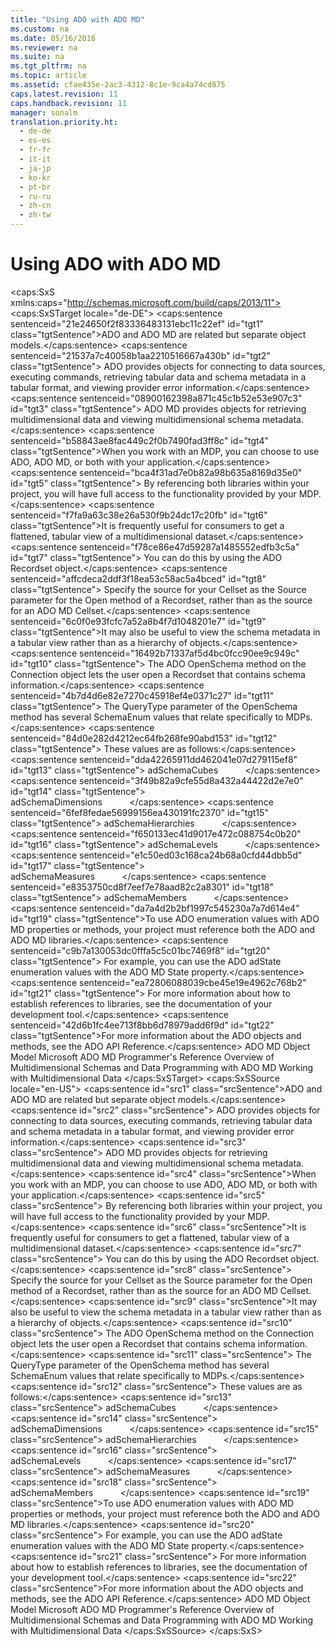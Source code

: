 ```yaml
---
title: "Using ADO with ADO MD"
ms.custom: na
ms.date: 05/16/2016
ms.reviewer: na
ms.suite: na
ms.tgt_pltfrm: na
ms.topic: article
ms.assetid: cfae435e-2ac3-4312-8c1e-9ca4a74cd875
caps.latest.revision: 11
caps.handback.revision: 11
manager: sonalm
translation.priority.ht: 
  - de-de
  - es-es
  - fr-fr
  - it-it
  - ja-jp
  - ko-kr
  - pt-br
  - ru-ru
  - zh-cn
  - zh-tw
---
```

# Using ADO with ADO MD
<?xml version="1.0" encoding="utf-8"?>
<caps:SxS xmlns:caps="http://schemas.microsoft.com/build/caps/2013/11">
  <caps:SxSTarget locale="de-DE">
    <developerConceptualDocument xsi:schemaLocation="http://ddue.schemas.microsoft.com/authoring/2003/5 http://dduestorage.blob.core.windows.net/ddueschema/developer.xsd" xmlns="http://ddue.schemas.microsoft.com/authoring/2003/5" xmlns:xlink="http://www.w3.org/1999/xlink" xmlns:xsi="http://www.w3.org/2001/XMLSchema-instance">
      <introduction>
        <para>
          <caps:sentence sentenceid="21e24650f2f83336483131ebc11c22ef" id="tgt1" class="tgtSentence">ADO and ADO MD are related but separate object models.</caps:sentence>
          <caps:sentence sentenceid="21537a7c40058b1aa2210516667a430b" id="tgt2" class="tgtSentence"> ADO provides objects for connecting to data sources, executing commands, retrieving tabular data and schema metadata in a tabular format, and viewing provider error information.</caps:sentence>
          <caps:sentence sentenceid="08900162398a871c45c1b52e53e907c3" id="tgt3" class="tgtSentence"> ADO MD provides objects for retrieving multidimensional data and viewing multidimensional schema metadata.</caps:sentence>
        </para>
        <para>
          <caps:sentence sentenceid="b58843ae8fac449c2f0b7490fad3ff8c" id="tgt4" class="tgtSentence">When you work with an MDP, you can choose to use ADO, ADO MD, or both with your application.</caps:sentence>
          <caps:sentence sentenceid="bca4f31ad7e0b82a98b635a8169d35e0" id="tgt5" class="tgtSentence"> By referencing both libraries within your project, you will have full access to the functionality provided by your MDP.</caps:sentence>
        </para>
        <para>
          <caps:sentence sentenceid="f7fa9a63c38e26a530f9b24dc17c20fb" id="tgt6" class="tgtSentence">It is frequently useful for consumers to get a flattened, tabular view of a multidimensional dataset.</caps:sentence>
          <caps:sentence sentenceid="f78ce86e47d59287a1485552edfb3c5a" id="tgt7" class="tgtSentence"> You can do this by using the ADO <legacyLink xlink:href="ede1415f-c3df-4cc5-a05b-2576b2b84b60">Recordset</legacyLink> object.</caps:sentence>
          <caps:sentence sentenceid="affcdeca2ddf3f18ea53c58ac5a4bced" id="tgt8" class="tgtSentence"> Specify the source for your <legacyLink xlink:href="5e2452c0-cac0-49b2-8099-836c35794d50">Cellset</legacyLink> as the <legacyBold><legacyItalic>Source</legacyItalic></legacyBold> parameter for the <legacyLink xlink:href="3236749c-4b71-4235-89e2-ccdfaaa9319d">Open</legacyLink> method of a <legacyBold>Recordset</legacyBold>, rather than as the source for an ADO MD <legacyBold>Cellset</legacyBold>.</caps:sentence>
        </para>
        <para>
          <caps:sentence sentenceid="6c0f0e93fcfc7a52a8b4f7d1048201e7" id="tgt9" class="tgtSentence">It may also be useful to view the schema metadata in a tabular view rather than as a hierarchy of objects.</caps:sentence>
          <caps:sentence sentenceid="16492b71337af5d4bc0fcc90ee9c949c" id="tgt10" class="tgtSentence"> The ADO <legacyLink xlink:href="850cf3ce-f18f-4e7c-8597-96c1dc504866">OpenSchema</legacyLink> method on the <legacyLink xlink:href="ef6b1824-5b12-43db-89d7-8f3d13896d4d">Connection</legacyLink> object lets the user open a <legacyBold>Recordset</legacyBold> that contains schema information.</caps:sentence>
          <caps:sentence sentenceid="4b7d4d6e82e7270c45918ef4e0371c27" id="tgt11" class="tgtSentence"> The <legacyBold><legacyItalic>QueryType</legacyItalic></legacyBold> parameter of the <legacyBold>OpenSchema</legacyBold> method has several <legacyLink xlink:href="21c97651-297f-469f-b5b5-c48af72b62a8">SchemaEnum</legacyLink> values that relate specifically to MDPs.</caps:sentence>
          <caps:sentence sentenceid="84d0e282d4212ec64fb268fe90abd153" id="tgt12" class="tgtSentence"> These values are as follows:</caps:sentence>
        </para>
        <list class="bullet">
          <listItem>
            <para>
              <caps:sentence sentenceid="dda42265911dd462041e07d279115ef8" id="tgt13" class="tgtSentence">
                <legacyBold>adSchemaCubes</legacyBold>           </caps:sentence>
            </para>
          </listItem>
          <listItem>
            <para>
              <caps:sentence sentenceid="3f49b82a9cfe55d8a432a44422d2e7e0" id="tgt14" class="tgtSentence">
                <legacyBold>adSchemaDimensions</legacyBold>           </caps:sentence>
            </para>
          </listItem>
          <listItem>
            <para>
              <caps:sentence sentenceid="6fef8fedae56999156ea430191fc2370" id="tgt15" class="tgtSentence">
                <legacyBold>adSchemaHierarchies</legacyBold>           </caps:sentence>
            </para>
          </listItem>
          <listItem>
            <para>
              <caps:sentence sentenceid="f650133ec41d9017e472c088754c0b20" id="tgt16" class="tgtSentence">
                <legacyBold>adSchemaLevels</legacyBold>           </caps:sentence>
            </para>
          </listItem>
          <listItem>
            <para>
              <caps:sentence sentenceid="e1c50ed03c168ca24b68a0cfd44dbb5d" id="tgt17" class="tgtSentence">
                <legacyBold>adSchemaMeasures</legacyBold>           </caps:sentence>
            </para>
          </listItem>
          <listItem>
            <para>
              <caps:sentence sentenceid="e8353750cd8f7eef7e78aad82c2a8301" id="tgt18" class="tgtSentence">
                <legacyBold>adSchemaMembers</legacyBold>           </caps:sentence>
            </para>
          </listItem>
        </list>
        <para>
          <caps:sentence sentenceid="da7a4d2b2bf1997c545230a7a7d614e4" id="tgt19" class="tgtSentence">To use ADO enumeration values with ADO MD properties or methods, your project must reference both the ADO and ADO MD libraries.</caps:sentence>
          <caps:sentence sentenceid="c9b7a130053dc0fffa5c5c01bc7469f8" id="tgt20" class="tgtSentence"> For example, you can use the ADO <legacyBold>adState</legacyBold> enumeration values with the ADO MD <legacyLink xlink:href="06d480ca-9eb6-4570-a45d-a73539bddd32">State</legacyLink> property.</caps:sentence>
          <caps:sentence sentenceid="ea72806088039cbe45e19e4962c768b2" id="tgt21" class="tgtSentence"> For more information about how to establish references to libraries, see the documentation of your development tool.</caps:sentence>
        </para>
        <para>
          <caps:sentence sentenceid="42d6b1fc4ee713f8bb6d78979add6f9d" id="tgt22" class="tgtSentence">For more information about the ADO objects and methods, see the <legacyLink xlink:href="bfd96a4b-c913-45aa-9e4c-ec86ac364f3a">ADO API Reference</legacyLink>.</caps:sentence>
        </para>
      </introduction>
      <relatedTopics>
        <link xlink:href="6242b374-091b-406f-827a-c0dcd3e1967a">ADO MD Object Model</link>
        <link xlink:href="75b774a5-fa94-490a-b521-b2b8f7d48919">Microsoft ADO MD Programmer's Reference</link>
        <link xlink:href="ce37fa06-c581-4d80-9a9b-c3aa66408909">Overview of Multidimensional Schemas and Data</link>
        <link xlink:href="c826b9b5-0d78-43a2-8174-5844db62a93c">Programming with ADO MD</link>
        <link xlink:href="84387746-aa3e-44fd-ad6c-a8214a6966dc">Working with Multidimensional Data</link>
      </relatedTopics>
    </developerConceptualDocument>
  </caps:SxSTarget>
  <caps:SxSSource locale="en-US">
    <developerConceptualDocument xsi:schemaLocation="http://ddue.schemas.microsoft.com/authoring/2003/5 http://dduestorage.blob.core.windows.net/ddueschema/developer.xsd" xmlns="http://ddue.schemas.microsoft.com/authoring/2003/5" xmlns:xlink="http://www.w3.org/1999/xlink" xmlns:xsi="http://www.w3.org/2001/XMLSchema-instance">
      <introduction>
        <para>
          <caps:sentence id="src1" class="srcSentence">ADO and ADO MD are related but separate object models.</caps:sentence>
          <caps:sentence id="src2" class="srcSentence"> ADO provides objects for connecting to data sources, executing commands, retrieving tabular data and schema metadata in a tabular format, and viewing provider error information.</caps:sentence>
          <caps:sentence id="src3" class="srcSentence"> ADO MD provides objects for retrieving multidimensional data and viewing multidimensional schema metadata.</caps:sentence>
        </para>
        <para>
          <caps:sentence id="src4" class="srcSentence">When you work with an MDP, you can choose to use ADO, ADO MD, or both with your application.</caps:sentence>
          <caps:sentence id="src5" class="srcSentence"> By referencing both libraries within your project, you will have full access to the functionality provided by your MDP.</caps:sentence>
        </para>
        <para>
          <caps:sentence id="src6" class="srcSentence">It is frequently useful for consumers to get a flattened, tabular view of a multidimensional dataset.</caps:sentence>
          <caps:sentence id="src7" class="srcSentence"> You can do this by using the ADO <legacyLink xlink:href="ede1415f-c3df-4cc5-a05b-2576b2b84b60">Recordset</legacyLink> object.</caps:sentence>
          <caps:sentence id="src8" class="srcSentence"> Specify the source for your <legacyLink xlink:href="5e2452c0-cac0-49b2-8099-836c35794d50">Cellset</legacyLink> as the <legacyBold><legacyItalic>Source</legacyItalic></legacyBold> parameter for the <legacyLink xlink:href="3236749c-4b71-4235-89e2-ccdfaaa9319d">Open</legacyLink> method of a <legacyBold>Recordset</legacyBold>, rather than as the source for an ADO MD <legacyBold>Cellset</legacyBold>.</caps:sentence>
        </para>
        <para>
          <caps:sentence id="src9" class="srcSentence">It may also be useful to view the schema metadata in a tabular view rather than as a hierarchy of objects.</caps:sentence>
          <caps:sentence id="src10" class="srcSentence"> The ADO <legacyLink xlink:href="850cf3ce-f18f-4e7c-8597-96c1dc504866">OpenSchema</legacyLink> method on the <legacyLink xlink:href="ef6b1824-5b12-43db-89d7-8f3d13896d4d">Connection</legacyLink> object lets the user open a <legacyBold>Recordset</legacyBold> that contains schema information.</caps:sentence>
          <caps:sentence id="src11" class="srcSentence"> The <legacyBold><legacyItalic>QueryType</legacyItalic></legacyBold> parameter of the <legacyBold>OpenSchema</legacyBold> method has several <legacyLink xlink:href="21c97651-297f-469f-b5b5-c48af72b62a8">SchemaEnum</legacyLink> values that relate specifically to MDPs.</caps:sentence>
          <caps:sentence id="src12" class="srcSentence"> These values are as follows:</caps:sentence>
        </para>
        <list class="bullet">
          <listItem>
            <para>
              <caps:sentence id="src13" class="srcSentence">
                <legacyBold>adSchemaCubes</legacyBold>           </caps:sentence>
            </para>
          </listItem>
          <listItem>
            <para>
              <caps:sentence id="src14" class="srcSentence">
                <legacyBold>adSchemaDimensions</legacyBold>           </caps:sentence>
            </para>
          </listItem>
          <listItem>
            <para>
              <caps:sentence id="src15" class="srcSentence">
                <legacyBold>adSchemaHierarchies</legacyBold>           </caps:sentence>
            </para>
          </listItem>
          <listItem>
            <para>
              <caps:sentence id="src16" class="srcSentence">
                <legacyBold>adSchemaLevels</legacyBold>           </caps:sentence>
            </para>
          </listItem>
          <listItem>
            <para>
              <caps:sentence id="src17" class="srcSentence">
                <legacyBold>adSchemaMeasures</legacyBold>           </caps:sentence>
            </para>
          </listItem>
          <listItem>
            <para>
              <caps:sentence id="src18" class="srcSentence">
                <legacyBold>adSchemaMembers</legacyBold>           </caps:sentence>
            </para>
          </listItem>
        </list>
        <para>
          <caps:sentence id="src19" class="srcSentence">To use ADO enumeration values with ADO MD properties or methods, your project must reference both the ADO and ADO MD libraries.</caps:sentence>
          <caps:sentence id="src20" class="srcSentence"> For example, you can use the ADO <legacyBold>adState</legacyBold> enumeration values with the ADO MD <legacyLink xlink:href="06d480ca-9eb6-4570-a45d-a73539bddd32">State</legacyLink> property.</caps:sentence>
          <caps:sentence id="src21" class="srcSentence"> For more information about how to establish references to libraries, see the documentation of your development tool.</caps:sentence>
        </para>
        <para>
          <caps:sentence id="src22" class="srcSentence">For more information about the ADO objects and methods, see the <legacyLink xlink:href="bfd96a4b-c913-45aa-9e4c-ec86ac364f3a">ADO API Reference</legacyLink>.</caps:sentence>
        </para>
      </introduction>
      <relatedTopics>
        <link xlink:href="6242b374-091b-406f-827a-c0dcd3e1967a">ADO MD Object Model</link>
        <link xlink:href="75b774a5-fa94-490a-b521-b2b8f7d48919">Microsoft ADO MD Programmer's Reference</link>
        <link xlink:href="ce37fa06-c581-4d80-9a9b-c3aa66408909">Overview of Multidimensional Schemas and Data</link>
        <link xlink:href="c826b9b5-0d78-43a2-8174-5844db62a93c">Programming with ADO MD</link>
        <link xlink:href="84387746-aa3e-44fd-ad6c-a8214a6966dc">Working with Multidimensional Data</link>
      </relatedTopics>
    </developerConceptualDocument>
  </caps:SxSSource>
</caps:SxS>